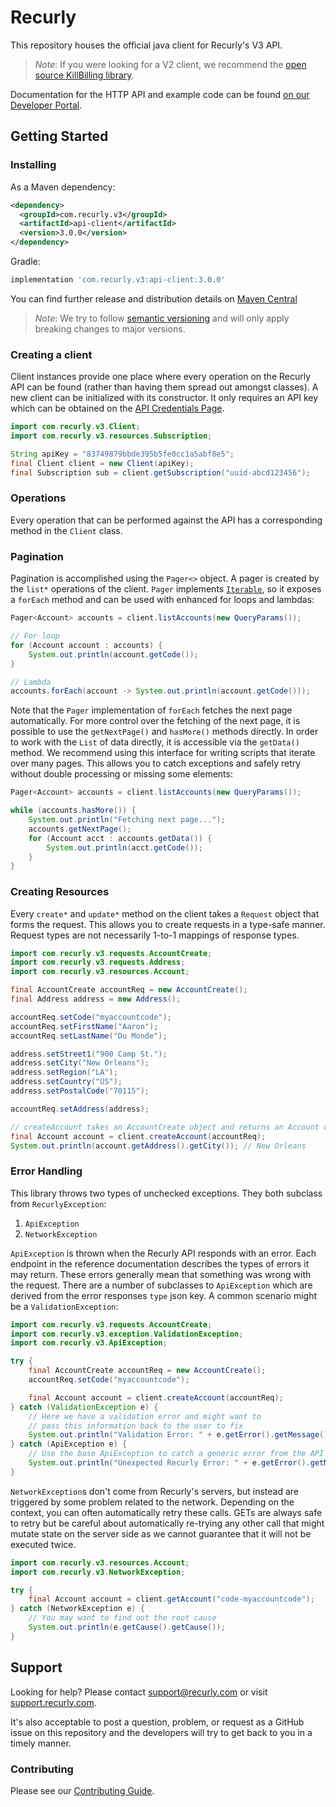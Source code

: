 # Recurly

This repository houses the official java client for Recurly's V3 API.

> *Note*:
> If you were looking for a V2 client, we recommend the [open source KillBilling library](https://github.com/killbilling/recurly-java-library/).

Documentation for the HTTP API and example code can be found
[on our Developer Portal](https://developers.recurly.com/api/v2019-10-10/).

## Getting Started

### Installing

As a Maven dependency:

```xml
<dependency>
  <groupId>com.recurly.v3</groupId>
  <artifactId>api-client</artifactId>
  <version>3.0.0</version>
</dependency>
```

Gradle:

```groovy
implementation 'com.recurly.v3:api-client:3.0.0'
```

You can find further release and distribution details on
[Maven Central](https://search.maven.org/artifact/com.recurly.v3/api-client/)

> *Note*: We try to follow [semantic versioning](https://semver.org/) and will only apply breaking changes to major versions.

### Creating a client

Client instances provide one place where every operation on the Recurly API can be found (rather than
having them spread out amongst classes). A new client can be initialized with its constructor. It only requires
an API key which can be obtained on the [API Credentials Page](https://app.recurly.com/go/integrations/api_keys).

```java
import com.recurly.v3.Client;
import com.recurly.v3.resources.Subscription;

String apiKey = "83749879bbde395b5fe0cc1a5abf8e5";
final Client client = new Client(apiKey);
final Subscription sub = client.getSubscription("uuid-abcd123456");
```

### Operations

Every operation that can be performed against the API has a corresponding method in the `Client` class.

### Pagination

Pagination is accomplished using the `Pager<>` object. A pager is created by the `list*` operations of the client.
`Pager` implements [`Iterable`](https://docs.oracle.com/javase/8/docs/api/java/lang/Iterable.html), so it exposes
a `forEach` method and can be used with enhanced for loops and lambdas:

```java
Pager<Account> accounts = client.listAccounts(new QueryParams());

// For loop
for (Account account : accounts) {
    System.out.println(account.getCode());
}

// Lambda
accounts.forEach(account -> System.out.println(account.getCode()));
```

Note that the `Pager` implementation of `forEach` fetches the next page automatically. For more control over the
fetching of the next page, it is possible to use the `getNextPage()` and `hasMore()` methods directly. In order
to work with the `List` of data directly, it is accessible via the `getData()` method. We recommend using this
interface for writing scripts that iterate over many pages. This allows you to catch exceptions and safely retry
without double processing or missing some elements:

```java
Pager<Account> accounts = client.listAccounts(new QueryParams());

while (accounts.hasMore()) {
    System.out.println("Fetching next page...");
    accounts.getNextPage();
    for (Account acct : accounts.getData()) {
        System.out.println(acct.getCode());
    }
}
```

### Creating Resources

Every `create*` and `update*` method on the client takes a `Request` object that forms the request. This allows you
to create requests in a type-safe manner. Request types are not necessarily 1-to-1 mappings of response types.

```java
import com.recurly.v3.requests.AccountCreate;
import com.recurly.v3.requests.Address;
import com.recurly.v3.resources.Account;

final AccountCreate accountReq = new AccountCreate();
final Address address = new Address();

accountReq.setCode("myaccountcode");
accountReq.setFirstName("Aaron");
accountReq.setLastName("Du Monde");

address.setStreet1("900 Camp St.");
address.setCity("New Orleans");
address.setRegion("LA");
address.setCountry("US");
address.setPostalCode("70115");

accountReq.setAddress(address);

// createAccount takes an AccountCreate object and returns an Account object
final Account account = client.createAccount(accountReq);
System.out.println(account.getAddress().getCity()); // New Orleans
```

### Error Handling

This library throws two types of unchecked exceptions. They both subclass from `RecurlyException`:

1. `ApiException`
2. `NetworkException`

`ApiException` is thrown when the Recurly API responds with an error. Each endpoint in the reference documentation describes
the types of errors it may return. These errors generally mean that something was wrong with the request. There are a number
of subclasses to `ApiException` which are derived from the error responses `type` json key. A common scenario might be
a `ValidationException`:

```java
import com.recurly.v3.requests.AccountCreate;
import com.recurly.v3.exception.ValidationException;
import com.recurly.v3.ApiException;

try {
    final AccountCreate accountReq = new AccountCreate();
    accountReq.setCode("myaccountcode");

    final Account account = client.createAccount(accountReq);
} catch (ValidationException e) {
    // Here we have a validation error and might want to
    // pass this information back to the user to fix
    System.out.println("Validation Error: " + e.getError().getMessage());
} catch (ApiException e) {
    // Use the base ApiException to catch a generic error from the API
    System.out.println("Unexpected Recurly Error: " + e.getError().getMessage());
}
```

`NetworkException`s don't come from Recurly's servers, but instead are triggered by some problem related to the network.
Depending on the context, you can often automatically retry these calls. GETs are always safe to retry but be careful
about automatically re-trying any other call that might mutate state on the server side as we cannot guarantee that it
will not be executed twice.

```java
import com.recurly.v3.resources.Account;
import com.recurly.v3.NetworkException;

try {
    final Account account = client.getAccount("code-myaccountcode");
} catch (NetworkException e) {
    // You may want to find out the root cause
    System.out.println(e.getCause().getCause());
} 
```
## Support

Looking for help? Please contact [support@recurly.com](mailto:support@recurly.com) or visit
[support.recurly.com](https://support.recurly.com).

It's also acceptable to post a question, problem, or request as a GitHub issue on this repository and the developers
will try to get back to you in a timely manner.

### Contributing

Please see our [Contributing Guide](CONTRIBUTING.md).
